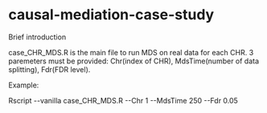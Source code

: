# causal-mediation-case-study
Brief introduction

case_CHR_MDS.R is the main file to run MDS on real data for each CHR. 3 paremeters must be provided: Chr(index of CHR), MdsTime(number of data splitting), Fdr(FDR level). 

Example:

Rscript --vanilla case_CHR_MDS.R --Chr 1 --MdsTime 250 --Fdr 0.05
